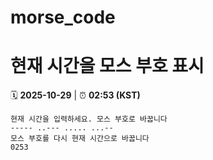# morse_code
# 현재 시간을 모스 부호 표시
<!-- MORSE_TIME_START -->
🗓️ **2025-10-29** | ⏰ **02:53 (KST)**

```
현재 시간을 입력하세요. 모스 부호로 바꿉니다
----- ..--- ..... ...--
모스 부호를 다시 현재 시간으로 바꿉니다
0253
```
<!-- MORSE_TIME_END -->
